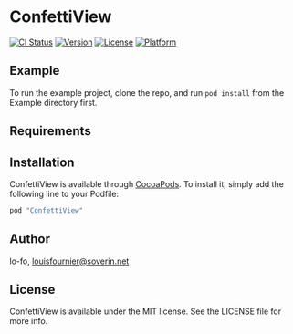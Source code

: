 # ConfettiView

[![CI Status](http://img.shields.io/travis/lo-fo/ConfettiView.svg?style=flat)](https://travis-ci.org/lo-fo/ConfettiView)
[![Version](https://img.shields.io/cocoapods/v/ConfettiView.svg?style=flat)](http://cocoapods.org/pods/ConfettiView)
[![License](https://img.shields.io/cocoapods/l/ConfettiView.svg?style=flat)](http://cocoapods.org/pods/ConfettiView)
[![Platform](https://img.shields.io/cocoapods/p/ConfettiView.svg?style=flat)](http://cocoapods.org/pods/ConfettiView)

## Example

To run the example project, clone the repo, and run `pod install` from the Example directory first.

## Requirements

## Installation

ConfettiView is available through [CocoaPods](http://cocoapods.org). To install
it, simply add the following line to your Podfile:

```ruby
pod "ConfettiView"
```

## Author

lo-fo, louisfournier@soverin.net

## License

ConfettiView is available under the MIT license. See the LICENSE file for more info.
